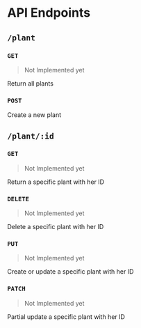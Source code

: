 # API Endpoints

## `/plant`

### `GET`
> Not Implemented yet

Return all plants

### `POST`

Create a new plant

## `/plant/:id`

### `GET`
> Not Implemented yet

Return a specific plant with her ID

### `DELETE`
> Not Implemented yet

Delete a specific plant with her ID

### `PUT`
> Not Implemented yet

Create or update a specific plant with her ID

### `PATCH`
> Not Implemented yet

Partial update a specific plant with her ID
